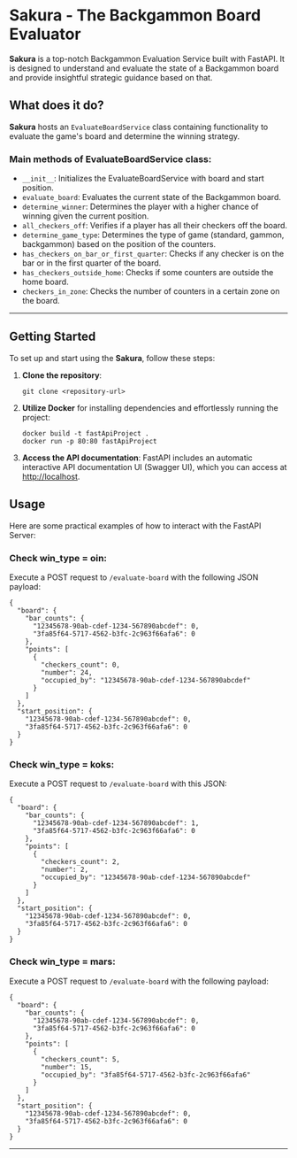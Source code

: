 # Sakura - The Backgammon Board Evaluator

**Sakura** is a top-notch Backgammon Evaluation Service built with FastAPI. It is designed to understand and evaluate the state of a Backgammon board and provide insightful strategic guidance based on that.

## What does it do?

**Sakura** hosts an `EvaluateBoardService` class containing functionality to evaluate the game's board and determine the winning strategy. 

### Main methods of EvaluateBoardService class:

- `__init__`: Initializes the EvaluateBoardService with board and start position.
- `evaluate_board`: Evaluates the current state of the Backgammon board.
- `determine_winner`: Determines the player with a higher chance of winning given the current position.
- `all_checkers_off`: Verifies if a player has all their checkers off the board.
- `determine_game_type`: Determines the type of game (standard, gammon, backgammon) based on the position of the counters.
- `has_checkers_on_bar_or_first_quarter`: Checks if any checker is on the bar or in the first quarter of the board.
- `has_checkers_outside_home`: Checks if some counters are outside the home board.
- `checkers_in_zone`: Checks the number of counters in a certain zone on the board.

---

## Getting Started

To set up and start using the **Sakura**, follow these steps:

1. **Clone the repository**:
   ```
   git clone <repository-url>
   ```

2. **Utilize Docker** for installing dependencies and effortlessly running the project:
   ```
   docker build -t fastApiProject .
   docker run -p 80:80 fastApiProject
   ```

3. **Access the API documentation**:
   FastAPI includes an automatic interactive API documentation UI (Swagger UI), which you can access at [http://localhost](http://localhost).

## Usage

Here are some practical examples of how to interact with the FastAPI Server:

### Check win_type = oin:
Execute a POST request to `/evaluate-board` with the following JSON payload:
```
{
  "board": {
    "bar_counts": {
      "12345678-90ab-cdef-1234-567890abcdef": 0,
      "3fa85f64-5717-4562-b3fc-2c963f66afa6": 0
    },
    "points": [
      {
        "checkers_count": 0,
        "number": 24,
        "occupied_by": "12345678-90ab-cdef-1234-567890abcdef"
      }
    ]
  },
  "start_position": {
    "12345678-90ab-cdef-1234-567890abcdef": 0,
    "3fa85f64-5717-4562-b3fc-2c963f66afa6": 0
  }
}
```

### Check win_type = koks:
Execute a POST request to `/evaluate-board` with this JSON:
```
{
  "board": {
    "bar_counts": {
      "12345678-90ab-cdef-1234-567890abcdef": 1,
      "3fa85f64-5717-4562-b3fc-2c963f66afa6": 0
    },
    "points": [
      {
        "checkers_count": 2,
        "number": 2,
        "occupied_by": "12345678-90ab-cdef-1234-567890abcdef"
      }
    ]
  },
  "start_position": {
    "12345678-90ab-cdef-1234-567890abcdef": 0,
    "3fa85f64-5717-4562-b3fc-2c963f66afa6": 0
  }
}
```

### Check win_type = mars:
Execute a POST request to `/evaluate-board` with the following payload:
```
{
  "board": {
    "bar_counts": {
      "12345678-90ab-cdef-1234-567890abcdef": 0,
      "3fa85f64-5717-4562-b3fc-2c963f66afa6": 0
    },
    "points": [
      {
        "checkers_count": 5,
        "number": 15,
        "occupied_by": "3fa85f64-5717-4562-b3fc-2c963f66afa6"
      }
    ]
  },
  "start_position": {
    "12345678-90ab-cdef-1234-567890abcdef": 0,
    "3fa85f64-5717-4562-b3fc-2c963f66afa6": 0
  }
}
```

---
